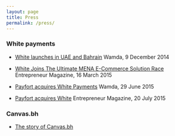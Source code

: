 ```yaml
---
layout: page
title: Press
permalink: /press/
---
```

### White payments

- [White launches in UAE and Bahrain](http://www.wamda.com/2014/12/white-payments-announces-acceptance-of-early-users-in-bahrain-and-uae)
Wamda, 9 December 2014

- [White Joins The Ultimate MENA E-Commerce Solution Race](http://www.entrepreneur.com/article/243966)
Entrepreneur Magazine, 16 March 2015

- [Payfort acquires White Payments](http://www.wamda.com/2015/06/payfort-acquires-white-payments-builds-online-payment-ecosystem)
Wamda, 29 June 2015

- [Payfort acquires White](http://www.entrepreneur.com/article/248605)
Entrepreneur Magazine, 20 July 2015

### Canvas.bh

- [The story of Canvas.bh](https://yslaiseblog.wordpress.com/2013/11/20/the-story-of-canvas-bh/)
